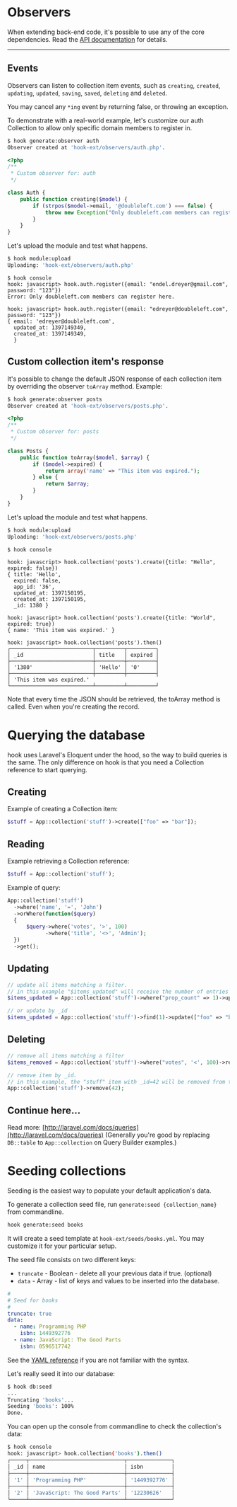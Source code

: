 # Observers

When extending back-end code, it's possible to use any of the core dependencies.
Read the [API documentation](http://doubleleft.github.io/hook/) for details.

***

Events
---

Observers can listen to collection item events, such as `creating`, `created`,
`updating`, `updated`, `saving`, `saved`, `deleting` and `deleted`.

You may cancel any `*ing` event by returning false, or throwing an exception.

To demonstrate with a real-world example, let's customize our auth Collection to
allow only specific domain members to register in.

```bash
$ hook generate:observer auth
Observer created at 'hook-ext/observers/auth.php'.
```

```php
<?php
/**
 * Custom observer for: auth
 */

class Auth {
	public function creating($model) {
		if (strpos($model->email, '@doubleleft.com') === false) {
			throw new Exception("Only doubleleft.com members can register here.");
		}
	}
}
```

Let's upload the module and test what happens.

```bash
$ hook module:upload
Uploading: 'hook-ext/observers/auth.php'
```

```
$ hook console
hook: javascript> hook.auth.register({email: "endel.dreyer@gmail.com", password: "123"})
Error: Only doubleleft.com members can register here.

hook: javascript> hook.auth.register({email: "edreyer@doubleleft.com", password: "123"})
{ email: 'edreyer@doubleleft.com',
  updated_at: 1397149349,
  created_at: 1397149349,
  }
```

Custom collection item's response
---

It's possible to change the default JSON response of each collection item by
overriding the observer `toArray` method. Example:

```bash
$ hook generate:observer posts
Observer created at 'hook-ext/observers/posts.php'.
```

```php
<?php
/**
 * Custom observer for: posts
 */

class Posts {
	public function toArray($model, $array) {
		if ($model->expired) {
			return array('name' => "This item was expired.");
		} else {
			return $array;
		}
	}
}
```

Let's upload the module and test what happens.

```bash
$ hook module:upload
Uploading: 'hook-ext/observers/posts.php'
```

```
$ hook console

hook: javascript> hook.collection('posts').create({title: "Hello", expired: false})
{ title: 'Hello',
  expired: false,
  app_id: '36',
  updated_at: 1397150195,
  created_at: 1397150195,
  _id: 1380 }

hook: javascript> hook.collection('posts').create({title: "World", expired: true})
{ name: 'This item was expired.' }

hook: javascript> hook.collection('posts').then()
┌──────────────────────────┬─────────┬─────────┐
│ _id                      │ title   │ expired │
├──────────────────────────┼─────────┼─────────┤
│ '1380'                   │ 'Hello' │ '0'     │
├──────────────────────────┼─────────┼─────────┤
│ 'This item was expired.'
└──────────────────────────┴─────────┴─────────┘
```

Note that every time the JSON should be retrieved, the toArray method is called.
Even when you're creating the record.

# Querying the database

hook uses Laravel's Eloquent under the hood, so the way to build queries is
the same. The only difference on hook is that you need a Collection reference
to start querying.

## Creating

Example of creating a Collection item:

```php
$stuff = App::collection('stuff')->create(["foo" => "bar"]);
```

## Reading

Example retrieving a Collection reference:

```php
$stuff = App::collection('stuff');
```

Example of query:

```php
App::collection('stuff')
  ->where('name', '=', 'John')
  ->orWhere(function($query)
  {
      $query->where('votes', '>', 100)
            ->where('title', '<>', 'Admin');
  })
  ->get();
```

## Updating

```php
// update all items matching a filter.
// in this example "$items_updated" will receive the number of entries that has been updated.
$items_updated = App::collection('stuff')->where("prop_count" => 1)->update(["foo" => "bar"]);

// or update by _id
$items_updated = App::collection('stuff')->find(1)->update(["foo" => "bar"]);
```

## Deleting

```php
// remove all items matching a filter
$items_removed = App::collection('stuff')->where("votes", '<', 100)->remove();

// remove item by _id.
// in this example, the "stuff" item with _id=42 will be removed from the database.
App::collection('stuff')->remove(42);
```

## Continue here...
Read more: [http://laravel.com/docs/queries](http://laravel.com/docs/queries)
(Generally you're good by replacing `DB::table` to `App::collection` on Query
Builder examples.)

# Seeding collections

Seeding is the easiest way to populate your default application's data.

To generate a collection seed file, run `generate:seed {collection_name}` from
commandline.

```bash
hook generate:seed books
```

It will create a seed template at `hook-ext/seeds/books.yml`. You may
customize it for your particular setup.

The seed file consists on two different keys:
- `truncate` - Boolean - delete all your previous data if true. (optional)
- `data` - Array - list of keys and values to be inserted into the database.

```yaml
#
# Seed for books
#
truncate: true
data:
  - name: Programming PHP
    isbn: 1449392776
  - name: JavaScript: The Good Parts
    isbn: 0596517742
```

See the [YAML reference](http://www.yaml.org/start.html) if you are not familiar
with the syntax.

Let's really seed it into our database:

```bash
$ hook db:seed
...
Truncating 'books'...
Seeding 'books': 100%
Done.
```

You can open up the console from commandline to check the collection's data:

```bash
$ hook console
hook: javascript> hook.collection('books').then()
┌─────┬──────────────────────────────┬──────────────┐
│ _id │ name                         │ isbn         │
├─────┼──────────────────────────────┼──────────────┤
│ '1' │ 'Programming PHP'            │ '1449392776' │
├─────┼──────────────────────────────┼──────────────┤
│ '2' │ 'JavaScript: The Good Parts' │ '12230626'   │
└─────┴──────────────────────────────┴──────────────┘
```
